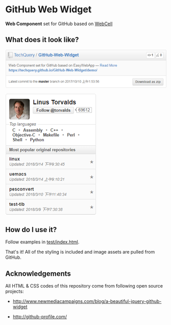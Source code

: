 # GitHub Web Widget

**Web Component** set for GitHub based on [WebCell](https://web-cell.tk/)



## What does it look like?

[![Repository ScreenShot](test/Repository.png?raw=true "EWA Repository Widget Screenshot")](https://techquery.github.io/GitHub-Web-Widget/)

[![Profile ScreenShot](test/Profile.png?raw=true "EWA Profile Widget Screenshot")](https://techquery.github.io/GitHub-Web-Widget/)



## How do I use it?

Follow examples in [test/index.html](test/index.html).

That's it! All of the styling is included and image assets are pulled from GitHub.



## Acknowledgements

All HTML & CSS codes of this repository come from following open source projects:

 - http://www.newmediacampaigns.com/blog/a-beautiful-jquery-github-widget

 - http://github-profile.com/
